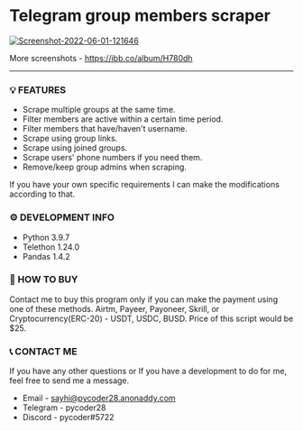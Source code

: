 # Telegram group members scraper

<a href="https://ibb.co/LQNcRVL"><img src="https://i.ibb.co/GsH8pzK/Screenshot-2022-06-01-121646.png" alt="Screenshot-2022-06-01-121646" border="0"></a>

More screenshots - https://ibb.co/album/H780dh

---

### 💡 FEATURES
* Scrape multiple groups at the same time.
* Filter members are active within a certain time period.
* Filter members that have/haven't username.
* Scrape using group links.
* Scrape using joined groups.
* Scrape users' phone numbers if you need them.
* Remove/keep group admins when scraping.

If you have your own specific requirements I can make the modifications according to that.

### ⚙️ DEVELOPMENT INFO
* Python 3.9.7
* Telethon 1.24.0
* Pandas 1.4.2

### 🛒 HOW TO BUY
Contact me to buy this program only if you can make the payment using one of these methods. Airtm, Payeer, Payoneer, Skrill, or Cryptocurrency(ERC-20) - USDT, USDC, BUSD. Price of this script would be $25.

### 📞 CONTACT ME
If you have any other questions or If you have a development to do for me, feel free to send me a message.
* Email - sayhi@pycoder28.anonaddy.com
* Telegram - pycoder28
* Discord - pycoder#5722
